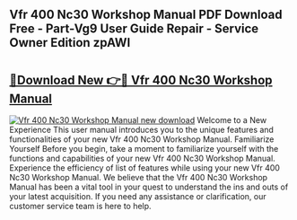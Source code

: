 ## Vfr 400 Nc30 Workshop Manual PDF Download Free - Part-Vg9 User Guide Repair - Service Owner Edition zpAWl

# <h2><a href="http://bc82691.oget.top/?id=Vfr+400+Nc30+Workshop+Manual">🔗Download New 👉🔴 Vfr 400 Nc30 Workshop Manual</a></h2>

[![Vfr 400 Nc30 Workshop Manual new download](https://i.imgur.com/5g1atiW.png)](http://bc82691.oget.top/?id=Vfr+400+Nc30+Workshop+Manual)
Welcome to a New Experience This user manual introduces you to the unique features and functionalities of your new Vfr 400 Nc30 Workshop Manual. Familiarize Yourself Before you begin, take a moment to familiarize yourself with the functions and capabilities of your new Vfr 400 Nc30 Workshop Manual. Experience the efficiency of list of features while using your new Vfr 400 Nc30 Workshop Manual. We believe that the Vfr 400 Nc30 Workshop Manual has been a vital tool in your quest to understand the ins and outs of your latest acquisition. If you need any assistance or clarification, our customer service team is here to help.
